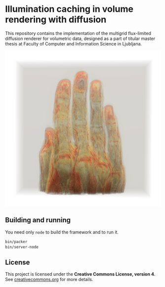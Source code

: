 # Illumination caching in volume rendering with diffusion

This repository contains the implementation of the multigrid flux-limited diffusion renderer for volumetric data, designed as a part of titular master thesis at Faculty of Computer and Information Science in Ljubljana.

![VPT](src/images/hand.png)

## Building and running

You need only `node` to build the framework and to run it.

```bash
bin/packer
bin/server-node
```

## License

This project is licensed under the **Creative Commons License, version 4**.
See [creativecommons.org](https://creativecommons.org) for more details.
